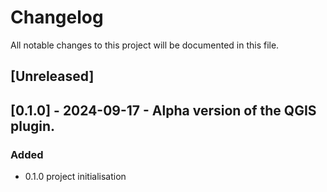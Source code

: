 # Changelog

All notable changes to this project will be documented in this file.

## [Unreleased]

## [0.1.0] - 2024-09-17 - Alpha version of the QGIS plugin.

### Added
- 0.1.0 project initialisation
